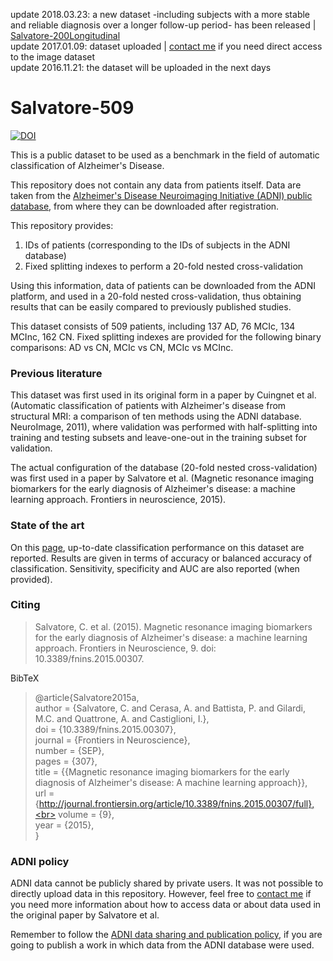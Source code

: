 update 2018.03.23: a new dataset -including subjects with a more stable and reliable diagnosis over a longer follow-up period- has been released | [Salvatore-200Longitudinal](https://github.com/christiansalvatore/Salvatore-200Longitudinal) <br>
update 2017.01.09: dataset uploaded | <a href="mailto:christian.salvatore@ibfm.cnr.it">contact me</a> if you need direct access to the image dataset <br>
update 2016.11.21: the dataset will be uploaded in the next days

# Salvatore-509

[![DOI](https://zenodo.org/badge/71118017.svg)](https://zenodo.org/badge/latestdoi/71118017)

This is a public dataset to be used as a benchmark in the field of automatic classification of Alzheimer's Disease.

This repository does not contain any data from patients itself. Data are taken from the <a href="http://adni.loni.usc.edu/" target="_blank">Alzheimer's Disease Neuroimaging Initiative (ADNI) public database</a>, from where they can be downloaded after registration. 

This repository provides:
  1. IDs of patients (corresponding to the IDs of subjects in the ADNI database)
  2. Fixed splitting indexes to perform a 20-fold nested cross-validation

Using this information, data of patients can be downloaded from the ADNI platform, and used in a 20-fold nested cross-validation, thus obtaining results that can be easily compared to previously published studies.

This dataset consists of 509 patients, including 137 AD, 76 MCIc, 134 MCInc, 162 CN. Fixed splitting indexes are provided for the following binary comparisons: AD vs CN, MCIc vs CN, MCIc vs MCInc. 

### Previous literature
This dataset was first used in its original form in a paper by Cuingnet et al. (Automatic classification of patients with Alzheimer's disease from structural MRI: a comparison of ten methods using the ADNI database. NeuroImage, 2011), where validation was performed with half-splitting into training and testing subsets and leave-one-out in the training subset for validation.

The actual configuration of the database (20-fold nested cross-validation) was first used in a paper by Salvatore et al. (Magnetic resonance imaging biomarkers for the early diagnosis of Alzheimer's disease: a machine learning approach. Frontiers in neuroscience, 2015).

### State of the art
On this [page](https://christiansalvatore.github.io/2016-10-20/is-this-alzheimer/#Salvatore-509), up-to-date classification performance on this dataset are reported. Results are given in terms of accuracy or balanced accuracy of classification. Sensitivity, specificity and AUC are also reported (when provided).

### Citing
>Salvatore, C. et al. (2015). Magnetic resonance imaging biomarkers for the early diagnosis of Alzheimer's disease: a machine learning approach. Frontiers in Neuroscience, 9. doi: 10.3389/fnins.2015.00307.

BibTeX
>@article{Salvatore2015a,<br>
author = {Salvatore, C. and Cerasa, A. and Battista, P. and Gilardi, M.C. and Quattrone, A. and Castiglioni, I.},<br>
doi = {10.3389/fnins.2015.00307},<br>
journal = {Frontiers in Neuroscience},<br>
number = {SEP},<br>
pages = {307},<br>
title = {{Magnetic resonance imaging biomarkers for the early diagnosis of Alzheimer's disease: A machine learning approach}},<br>
url = {http://journal.frontiersin.org/article/10.3389/fnins.2015.00307/full},<br>
volume = {9},<br>
year = {2015},<br>
}

### ADNI policy
ADNI data cannot be publicly shared by private users. It was not possible to directly upload data in this repository. However, feel free to <a href="mailto:christian.salvatore@ibfm.cnr.it">contact me</a> if you need more information about how to access data or about data used in the original paper by Salvatore et al.

Remember to follow the [ADNI data sharing and publication policy](http://adni.loni.usc.edu/wp-content/uploads/how_to_apply/ADNI_DSP_Policy.pdf), if you are going to publish a work in which data from the ADNI database were used.
